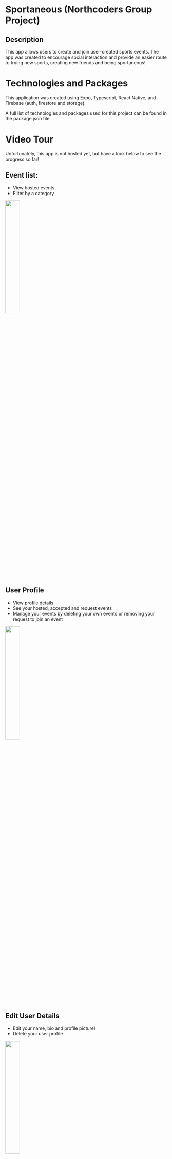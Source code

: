 # Sportaneous (Northcoders Group Project)

## Description

This app allows users to create and join user-created sports events. The app was created to encourage social interaction and provide an easier route to trying new sports, creating new friends and being sportaneous!

# Technologies and Packages

This application was created using Expo, Typescript, React Native, and Firebase (auth, firestore and storage).

A full list of technologies and packages used for this project can be found in the package.json file.

# Video Tour

Unfortunately, this app is not hosted yet, but have a look below to see the progress so far!

## Event list:

- View hosted events
- Filter by a category

<img src="./gifs/events.gif" width="30%" style="margin-left; margin-right 1em;"/>

## User Profile

- View profile details
- See your hosted, accepted and request events
- Manage your events by deleting your own events or removing your request to join an event

<img src="./gifs/profile.gif" width="30%" height="30%" st/>

## Edit User Details

- Edit your name, bio and profile picture!
- Delete your user profile

<img src="./gifs/edit_profile.gif" width="30%" height="30%"/>

## Add your own event

- Fill in the details to add your own event:
- Add a catchy title
- Select from a selection of sport categories
- Add a description to give people an idea of what to expect
- Choose how many people you wish to be able to join
- Set your date and time
- Finally, post your event for others to view and join

<img src="./gifs/add_event.gif" width="30%" height="30%"/>

## Review requested attendees

- Review the users who have requested to join your event
- View their profile
- Once approved, they are added to your event
- Decided they're not a great fit for your event? Remove them from your event

<img src="./gifs/review_and_delete.gif" width="30%" height="30%"/>

## Chat

- Once users are approved by you, discuss the event details in the event chatroom
- Send and receive messages in real-time
- Sent a typo? You have the option to delete your own messages

<img src="./gifs/chat.gif" width="30%" height="30%"/>
